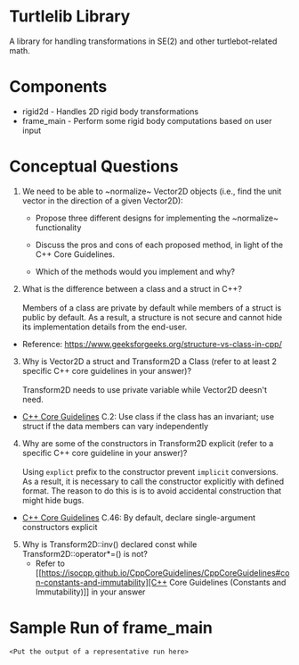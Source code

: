 # Turtlelib Library
A library for handling transformations in SE(2) and other turtlebot-related math.

# Components
- rigid2d - Handles 2D rigid body transformations
- frame_main - Perform some rigid body computations based on user input

# Conceptual Questions
1. We need to be able to ~normalize~ Vector2D objects (i.e., find the unit vector in the direction of a given Vector2D):
   - Propose three different designs for implementing the ~normalize~ functionality

   - Discuss the pros and cons of each proposed method, in light of the C++ Core Guidelines.

   - Which of the methods would you implement and why?

2. What is the difference between a class and a struct in C++?<br><br>
Members of a class are private by default while members of a struct is public by default. As a result, a structure is not secure and cannot hide its implementation details from the end-user.

* Reference: https://www.geeksforgeeks.org/structure-vs-class-in-cpp/


3. Why is Vector2D a struct and Transform2D a Class (refer to at least 2 specific C++ core guidelines in your answer)?<br><br>
Transform2D needs to use private variable while Vector2D deesn't need.

* [C++ Core Guidelines](https://isocpp.github.io/CppCoreGuidelines/CppCoreGuidelines#Rc-org) C.2: Use class if the class has an invariant; use struct if the data members can vary independently
4. Why are some of the constructors in Transform2D explicit (refer to a specific C++ core guideline in your answer)?<br><br>
Using `explict` prefix to the constructor prevent `implicit` conversions. As a result, it is necessary to call the constructor explicitly with defined format. The reason to do this is is to avoid accidental construction that might hide bugs.<br>
* [C++ Core Guidelines](https://isocpp.github.io/CppCoreGuidelines/CppCoreGuidelines#Rc-explicit) C.46: By default, declare single-argument constructors explicit

5. Why is Transform2D::inv() declared const while Transform2D::operator*=() is not?
   - Refer to [[https://isocpp.github.io/CppCoreGuidelines/CppCoreGuidelines#con-constants-and-immutability][C++ Core Guidelines (Constants and Immutability)]] in your answer

# Sample Run of frame_main
```
<Put the output of a representative run here>
```